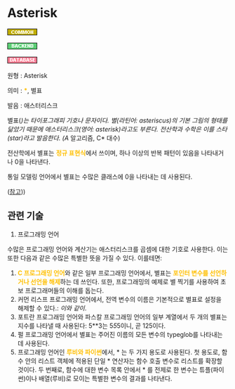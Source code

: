<d-title>

# Asterisk

</d-title>

<d-label>

<d-inner>

![Common](../2TAT1C/Label_Common.png)

</d-inner>

<d-inner>

![Backend](../2TAT1C/Label_Backend.png)

</d-inner>

<d-inner>

![Database](../2TAT1C/Label_Database.png)

</d-inner>

</d-label>

<d-origin>

원형 : Asterisk

</d-origin>

<d-mean>

의미  : <span style="color:#FFBF00; font-weight:bold;">*</span>, 별표

</d-mean>

<d-pronunciation>

발음 : 애스터리스크

</d-pronunciation>

<d-content>

별표(*)는 타이포그래피 기호나 문자이다. 별(라틴어: asteriscus)의 기본 그림의 형태를 닮았기 때문에 애스터리스크(영어: asterisk)라고도 부른다. 전산학과 수학은 이를 스타(star)라고 발음한다. (A* 알고리즘, C* 대수)

전산학에서 별표는 <span style="color:#FFBF00; font-weight:bold;">정규 표현식</span>에서 쓰이며, 하나 이상의 반복 패턴이 있음을 나타내거나 0을 나타낸다.

통일 모델링 언어에서 별표는 수많은 클래스에 0을 나타내는 데 사용된다.

([참고](https://ko.wikipedia.org/wiki/%EB%B3%84%ED%91%9C)))

</d-content>

<d-relation>

## 관련 기술

<d-inner>

1. 프로그래밍 언어

수많은 프로그래밍 언어와 계산기는 애스터리스크를 곱셈에 대한 기호로 사용한다. 이는 또한 다음과 같은 수많은 특별한 뜻을 가질 수 있다. 이를테면:

1. <span style="color:#FFBF00; font-weight:bold;">C 프로그래밍 언어</span>와 같은 일부 프로그래밍 언어에서, 별표는 <span style="color:#FFBF00; font-weight:bold;">포인터 변수를 선언하거나 선언을 해제</span>하는 데 쓰인다. 또한, 프로그래밍의 예제로 별 찍기를 사용하여 초보 프로그래머들의 이해를 돕는다.
2. 커먼 리스프 프로그래밍 언어에서, 전역 변수의 이름은 기본적으로 별표로 설정을 해제할 수 있다.: *이와 같이*.
3. 포트란 프로그래밍 언어와 파스칼 프로그래밍 언어의 일부 계열에서 두 개의 별표는 지수를 나타낼 때 사용된다: 5**3는 5*5*5이니, 곧 125이다.
4. 펄 프로그래밍 언어에서 별표는 주어진 이름의 모든 변수의 typeglob를 나타내는 데 사용된다.
5. 프로그래밍 언어인 <span style="color:#FFBF00; font-weight:bold;">루비와 파이썬</span>에서, * 는 두 가지 용도로 사용된다. 첫 용도로, 함수 안의 리스트 객체에 적용된 단일 * 연산자는 함수 호출 변수로 리스트를 확장할 것이다. 두 번째로, 함수에 대한 변수 목록 안에서 * 를 전제로 한 변수는 튜플(파이썬)이나 배열(루비)로 모이는 특별한 변수의 결과를 나타낸다.

</d-inner>

</d-relation>
